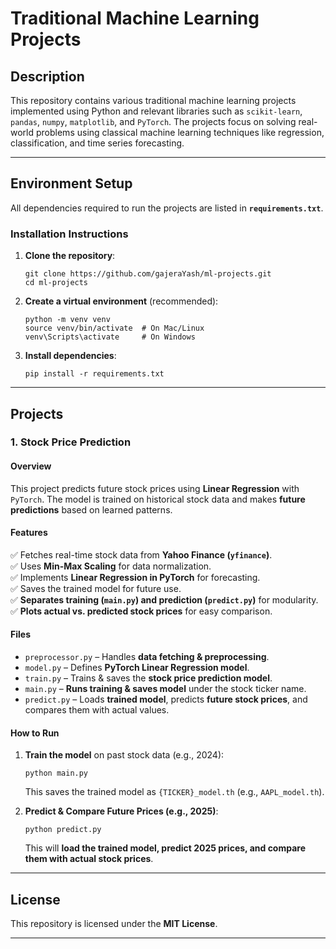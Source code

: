 # Traditional Machine Learning Projects

## Description
This repository contains various traditional machine learning projects implemented using Python and relevant libraries such as `scikit-learn`, `pandas`, `numpy`, `matplotlib`, and `PyTorch`. The projects focus on solving real-world problems using classical machine learning techniques like regression, classification, and time series forecasting.

---

## **Environment Setup**
All dependencies required to run the projects are listed in **`requirements.txt`**.

### **Installation Instructions**
1. **Clone the repository**:
   ```
   git clone https://github.com/gajeraYash/ml-projects.git
   cd ml-projects
   ```

2. **Create a virtual environment** (recommended):
   ```
   python -m venv venv
   source venv/bin/activate  # On Mac/Linux
   venv\Scripts\activate     # On Windows
   ```

3. **Install dependencies**:
   ```
   pip install -r requirements.txt
   ```

---

## **Projects**

### **1. Stock Price Prediction**
#### **Overview**
This project predicts future stock prices using **Linear Regression** with `PyTorch`. The model is trained on historical stock data and makes **future predictions** based on learned patterns.

#### **Features**
✅ Fetches real-time stock data from **Yahoo Finance (`yfinance`)**.  
✅ Uses **Min-Max Scaling** for data normalization.  
✅ Implements **Linear Regression in PyTorch** for forecasting.  
✅ Saves the trained model for future use.  
✅ **Separates training (`main.py`) and prediction (`predict.py`)** for modularity.  
✅ **Plots actual vs. predicted stock prices** for easy comparison.

#### **Files**
- `preprocessor.py` – Handles **data fetching & preprocessing**.
- `model.py` – Defines **PyTorch Linear Regression model**.
- `train.py` – Trains & saves the **stock price prediction model**.
- `main.py` – **Runs training & saves model** under the stock ticker name.
- `predict.py` – Loads **trained model**, predicts **future stock prices**, and compares them with actual values.

#### **How to Run**
1. **Train the model** on past stock data (e.g., 2024):
   ```
   python main.py
   ```
   This saves the trained model as `{TICKER}_model.th` (e.g., `AAPL_model.th`).

2. **Predict & Compare Future Prices (e.g., 2025)**:
   ```
   python predict.py
   ```
   This will **load the trained model, predict 2025 prices, and compare them with actual stock prices**.

---

## **License**
This repository is licensed under the **MIT License**.

---
